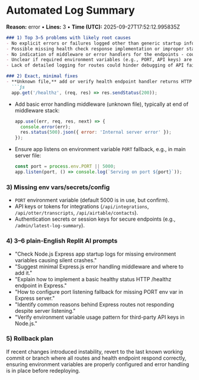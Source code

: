 # Automated Log Summary

**Reason:** error • **Lines:** 3 • **Time (UTC):** 2025-09-27T17:52:12.995835Z

<!-- fingerprint:4a92175683a8 -->

```markdown
### 1) Top 3–5 problems with likely root causes
- No explicit errors or failures logged other than generic startup info; potential silent startup issue.
- Possible missing health check response implementation or improper status code (not visible in logs).
- No indication of middleware or error handlers for the endpoints - could lead to unhandled exceptions at runtime.
- Unclear if required environment variables (e.g., PORT, API keys) are set, risking runtime failures.
- Lack of detailed logging for routes could hinder debugging of API failures during requests.

### 2) Exact, minimal fixes
- **Unknown file,** add or verify health endpoint handler returns HTTP 200, e.g. in `server.js` or `routes/health.js`:
  ```js
  app.get('/healthz', (req, res) => res.sendStatus(200));
  ```
- Add basic error handling middleware (unknown file), typically at end of middleware stack:
  ```js
  app.use((err, req, res, next) => {
    console.error(err);
    res.status(500).json({ error: 'Internal server error' });
  });
  ```
- Ensure app listens on environment variable `PORT` fallback, e.g., in main server file:
  ```js
  const port = process.env.PORT || 5000;
  app.listen(port, () => console.log(`Serving on port ${port}`));
  ```

### 3) Missing env vars/secrets/config
- `PORT` environment variable (default 5000 is in use, but confirm).
- API keys or tokens for integrations (`/api/integrations`, `/api/otter/transcripts`, `/api/airtable/contacts`).
- Authentication secrets or session keys for secure endpoints (e.g., `/admin/latest-log-summary`).

### 4) 3–6 plain-English Replit AI prompts
- "Check Node.js Express app startup logs for missing environment variables causing silent crashes."
- "Suggest minimal Express.js error handling middleware and where to add it."
- "Explain how to implement a basic healthy status HTTP /healthz endpoint in Express."
- "How to configure port listening fallback for missing PORT env var in Express server."
- "Identify common reasons behind Express routes not responding despite server listening."
- "Verify environment variable usage pattern for third-party API keys in Node.js."

### 5) Rollback plan
If recent changes introduced instability, revert to the last known working commit or branch where all routes and health endpoint respond correctly, ensuring environment variables are properly configured and error handling is in place before redeploying.
```
